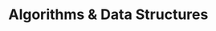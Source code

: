 # Algorithms & Data Structures

<!--

- [[Data Sctructures]]
- [[Algorithms]]


Попытка выделить отдельно _алгоритмы_ и отдельно _структуры данных_
проваливается -- они неотделимы друг от друга
-->
<!--
## Алгоритмы
- последовательность вычислений, преобразующая одни данные в другие
- метод решения проблемы

### Сортировка
- Quicksort
- Mergesort
- Heapsort

### Поиск
- BST
- Red-Black BST
- Hash table

### Графы
- BFS
- DFS
- Prim
- Kruskal
- Dijkstra

### Строки
- Radix sort
- Tries
- KMP
- Regexps
- Data compression

### Advanced
- B-tree
- Suffix array
- Maxflow


## Структуры данных
- высокоуровневая абстракция для организации низкоуровневых данных.
- метод хранения информации

## Abstract data types

- [[Array]]
- [[List]]
- Stack
- Map, Dictionary _or_ Associative array
- Set

## Data structures

- [[Node]]
- [[Array]]
  - Resizeable Array, Array List
  - Sorted Array
- Hash table
- Skip List
- [[Graph theory]]
  - [[Tree]]
    - Balanced tree
    - [[Binary tree]]
      - Бинарный поиск
    - Red-Black Tree
  - [[Linked List]]
    - Двусвязные списки (Doubly Linked Lists)
    - Стек (Stack)
    - Очередь (Queue)
    - Double-ended Queue
      - [[Priority queue]]
- Pile

## Алгоритмы

- [[Эффективность алгоритмов]]

### [[Сортировка]]


- Квадратичная
- Пирамидальная
- [[Insertion sort]]
- [[Быстрая сортировка]]

* [[Backtracking search]]
* [[Поиск пути]]

### Отличия типов данных и структур данных

Data Structure состоит из Data Types

| Data type                               | Data Structure                                            |
| --------------------------------------- | --------------------------------------------------------- |
| Переменные                              | Коллекции                                                 |
| Абстрактные                             | Конкретные                                                |
| Содержит значения, не данные            | Содержит разные типы данных                               |
| Можно напрямую присвоить новые значение | Значение присваивается с помощьюопераций, например `push` |
| Integer, Character                      | Stack, Queue, Tree                                        |

---

- Container
- List
- Tuple
- Set
- Stack
- Queue

[[Character]]

- ''Floating-point number'' или число с плавающей точкой
- ''Integer'' или целое число

Cmposite Types

- Array
- Record
- Union

# Primitive Types

- [[Boolean]]
- [[Character]]
- [[Floating-point number]]
- Fixed-point number
- [[Integer]]
- Reference / Pointer
- Enumerated type
- Date Time

* Binary Search Tree
* Дерево 2-3-4
* Обход графа
* Поиск кратчайшего пути
* [[Breadth-first search]]
* [[Depth-first search]]

### Заметки

- Сложность по времени
  - O-нотация
- Сложность по памяти
- Жадные алгоритмы, область применения
- Рекурсия
- "Разделяй и властвуй"
- Представление в памяти

- Битовые маски
- Фильтр Блума
- Алгоритм Хаффмана

''Заметки''

[[Отличия типов данных и структур данных]]

- Contiguous - single slab of memory (array, matrix, heap, hash table)
- Linked - distinct chunk of memory bound by pointers (list, tree, graph)


- [[Типы данных]]


- [[How to solve algorithmic tasks]]

---

- [Big-O Cheat Sheet](https://www.bigocheatsheet.com)
- [Visualizing Algorithms](https://www.cs.usfca.edu/~galles/visualization/Algorithms.html)
- [Data Structures Easy to Advanced Course](https://www.youtube.com/watch?v=RBSGKlAvoiM&list=PLWKjhJtqVAblfum5WiQblKPwIbqYXkDoC) 📺
- [Data Structures & Algorithms by CS Dojo](https://www.youtube.com/watch?v=bum_19loj9A&list=PLBZBJbE_rGRV8D7XZ08LK6z-4zPoWzu5H) 📺

* https://roadmap.sh/guides/big-o-notation
* https://roadmap.sh/guides/asymptotic-notation
* https://bost.ocks.org/mike/algorithms/

- [Red Blob Games](https://www.redblobgames.com/) \- interactive visual explanations of math and algorithms, using motivating examples from computer games

https://www.geeksforgeeks.org/data-structures
https://github.com/trekhleb/javascript-algorithms/blob/master/README.ru-RU.md


[[Edge list]]

[[Heap]]


[[Pathfinding]]


-->
